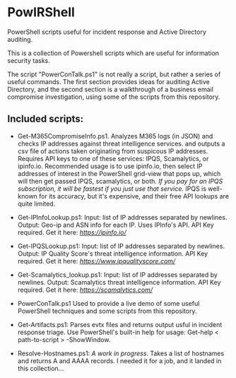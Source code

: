 # PowIRShell
PowerShell scripts useful for incident response and Active Directory auditing.

This is a collection of Powershell scripts which are useful for information security tasks.

The script "PowerConTalk.ps1" is not really  a script, but rather  a series of useful commands.  The first section provides ideas for auditing Active Directory, and the second section is a walkthrough of a business email compromise investigation, using some of the scripts from this repository.

## Included scripts:

* Get-M365CompromiseInfo.ps1.   Analyzes M365 logs (in JSON) and checks IP addresses against threat intelligence services. and outputs a csv file of actions taken originating from suspicous IP addresses. Requires API keys to one of these services: IPQS, Scamalytics, or ipinfo.io. Recommended usage is to use ipinfo.io, then select IP addresses of interest in the PowerShell grid-view that pops up, which will then get passed IPQS, scamalytics, or both.  *If you pay for an IPQS subscription, it will be fastest if you just use that service.* IPQS is well-known for its accuracy, but it's expensive, and their free API lookups are quite limited.
* Get-IPInfoLookup.ps1: Input: list of IP addresses separated by newlines. Output: Geo-ip and ASN info for each IP. Uses IPInfo's API. API Key required.  Get it here: *https://ipinfo.io/*
* Get-IPQSLookup.ps1: Input: list of IP addresses separated by newlines. Output: IP Quality Score's threat intelligence information. API Key required. Get it here: *https://www.ipqualityscore.com/*
* Get-Scamalytics_lookup.ps1: Input: list of IP addresses separated by newlines. Output: Scamalytics threat intelligence information. API Key required. Get it here: *https://scamalytics.com/*

* PowerConTalk.ps1 Used to provide a live demo of some useful PowerShell techniques and some scripts from this repository.
* Get-Artifacts.ps1: Parses evtx files and returns output usful in incident response triage. Use PowerShell's built-in help for usage: Get-help &lt; path-to-script &gt; -ShowWindow.
* Resolve-Hostnames.ps1: *A work in progress*.  Takes a list of hostnames and returns A and AAAA records. I needed it for a job, and it landed in this collection...
